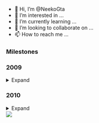 - 👋 Hi, I’m @NeekoGta
- 👀 I’m interested in ...
- 🌱 I’m currently learning ...
- 💞️ I’m looking to collaborate on ...
- 📫 How to reach me ...

### Milestones
<h3>2009</h3>

<details>
  <summary>Expand</summary>

- Discovery of SA-MP
- Playing on « The Godfather » and LS-RP
- Playing on « Le mode libre » from « Liberty Tree »
</details>

<h3>2010</h3>

<details>
  <summary>Expand</summary>

- Starting to learn how to script in Pawn and map with MTA
- Playing on « One Generation » as *John_Broadus*, *Phil_Broadus*, *Phil_Wade*
  - Administrator III
  - Mapper
  - Lead « Instructor »
  - Lead « Racer'z »
  - Member of « SFPD »
</details>

<!---
NeekoGta/NeekoGta is a ✨ special ✨ repository because its `README.md` (this file) appears on your GitHub profile.
You can click the Preview link to take a look at your changes.
--->

<img src="https://badges.pufler.dev/visits/NeekoGta/NeekoGta?style=flat-square&color=6875f5&logo=github" />
